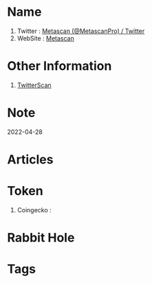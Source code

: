 # Name
1. Twitter : [Metascan (@MetascanPro) / Twitter](https://twitter.com/MetascanPro)
2. WebSite : [Metascan](https://metascan.pro/)

# Other Information
1. [TwitterScan](https://twitterscan.com/)

# Note 

2022-04-28

# Articles

# Token 
1. Coingecko : 

# Rabbit Hole


# Tags


